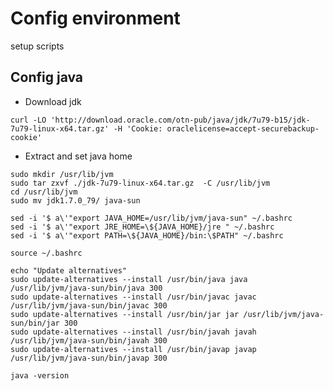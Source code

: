 # Config environment

setup scripts

## Config java

- Download jdk

`curl -LO 'http://download.oracle.com/otn-pub/java/jdk/7u79-b15/jdk-7u79-linux-x64.tar.gz' -H 'Cookie: oraclelicense=accept-securebackup-cookie'`

- Extract and set java home

````
sudo mkdir /usr/lib/jvm
sudo tar zxvf ./jdk-7u79-linux-x64.tar.gz  -C /usr/lib/jvm
cd /usr/lib/jvm
sudo mv jdk1.7.0_79/ java-sun

sed -i '$ a\'"export JAVA_HOME=/usr/lib/jvm/java-sun" ~/.bashrc
sed -i '$ a\'"export JRE_HOME=\${JAVA_HOME}/jre " ~/.bashrc
sed -i '$ a\'"export PATH=\${JAVA_HOME}/bin:\$PATH" ~/.bashrc

source ~/.bashrc

echo "Update alternatives"
sudo update-alternatives --install /usr/bin/java java /usr/lib/jvm/java-sun/bin/java 300
sudo update-alternatives --install /usr/bin/javac javac /usr/lib/jvm/java-sun/bin/javac 300
sudo update-alternatives --install /usr/bin/jar jar /usr/lib/jvm/java-sun/bin/jar 300
sudo update-alternatives --install /usr/bin/javah javah /usr/lib/jvm/java-sun/bin/javah 300
sudo update-alternatives --install /usr/bin/javap javap /usr/lib/jvm/java-sun/bin/javap 300

java -version
````

